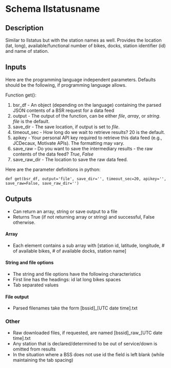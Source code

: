 # Schema llstatusname

## Description
Similar to llstatus but with the station names as well.
Provides the location (lat, long), available/functional number of bikes, docks, station identifier (id) and name of station.

## Inputs
Here are the programming language independent parameters. Defaults should be the following, if programming language allows.

Function get():
  1. bsr_df - An object (depending on the language) containing the parsed JSON contents of a BSR request for a data feed
  2. output - The output of the function, can be either *file*, *array*, or *string*. *file* is the default.
  3. save_dir - The save location, if output is set to *file*.
  4. timeout_sec - How long do we wait to retrieve results? 20 is the default.
  5. apikey - Your personal API key required to retrieve this data feed (e.g., JCDecaux, Motivate APIs). The formatting may vary.
  6. save_raw - Do you want to save the intermediary results - the raw contents of the data feed? *True*, *False*
  7. save_raw_dir - The location to save the raw data feed.

Here are the parameter definitions in python:

`def get(bsr_df, output='file', save_dir='', timeout_sec=20, apikey='', save_raw=False, save_raw_dir='')`

## Outputs
- Can return an array, string or save output to a file
- Returns True (if not returning array or string) and successful, False otherwise.

#### Array
- Each element contains a sub array with [station id, latitude, longitude, # of available bikes, # of available docks, station name]

#### String and file options
- The string and file options have the following characteristics
- First line has the headings: id  lat long    bikes   spaces
- Tab separated values

#### File output
- Parsed filenames take the form [bssid]_[UTC date time].txt

### Other
- Raw downloaded files, if requested, are named [bssid]\_raw\_[UTC date time].txt
- Any station that is declared/determined to be out of service/down is omitted from results
- In the situation where a BSS does not use id the field is left blank (while maintaining the tab spacing)
